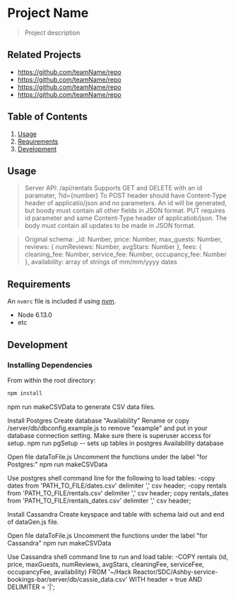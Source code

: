 # Project Name

> Project description

## Related Projects

  - https://github.com/teamName/repo
  - https://github.com/teamName/repo
  - https://github.com/teamName/repo
  - https://github.com/teamName/repo

## Table of Contents

1. [Usage](#Usage)
1. [Requirements](#requirements)
1. [Development](#development)

## Usage

> Server API: /api/rentals
> Supports GET and DELETE with an id paramater, ?id={number}
> To POST header should have Content-Type header of applicatio/json and no parameters. An id will be generated, but boody must contain all other fields in JSON format.
> PUT requires id parameter and same Content-Type header of applicatiob/json. The body must contain all updates to be made in JSON format.

> Original schema:
  _id: Number,
  price: Number,
  max_guests: Number,
  reviews: {
    numReviews: Number,
    avgStars: Number
  },
  fees: {
    cleaning_fee: Number,
    service_fee: Number,
    occupancy_fee: Number
  },
  availability: array of strings of mm/mm/yyyy dates

## Requirements

An `nvmrc` file is included if using [nvm](https://github.com/creationix/nvm).

- Node 6.13.0
- etc

## Development

### Installing Dependencies

From within the root directory:

```sh
npm install
```

npm run makeCSVData to generate CSV data files.

Install Postgres
Create database "Availability"
Rename or copy /server/db/dbconfig.example.js to remove "example" and put in your database connection setting. Make sure there is superuser access for setup.
npm run pgSetup
-- sets up tables in postgres Availability database

Open file dataToFile.js
Uncomment the functions under the label "for Postgres:"
npm run makeCSVData

Use postgres shell command line for the following to load tables:
-copy dates from 'PATH_TO_FILE/dates.csv' delimiter ',' csv header;
-copy rentals from 'PATH_TO_FILE/rentals.csv' delimiter ',' csv header;
copy rentals_dates from 'PATH_TO_FILE/rentals_dates.csv' delimiter ',' csv header;


Install Cassandra
Create keyspace and table with schema laid out and end of dataGen.js file.

Open file dataToFile.js
Uncomment the functions under the label "for Cassandra"
npm run makeCSVData

Use Cassandra shell command line to run and load table:
-COPY rentals (id, price, maxGuests, numReviews, avgStars, cleaningFee, serviceFee, occupancyFee, availability) FROM '~/Hack Reactor/SDC/Ashby-service-bookings-bar/server/db/cassie_data.csv' WITH header = true AND DELIMITER = '|';


